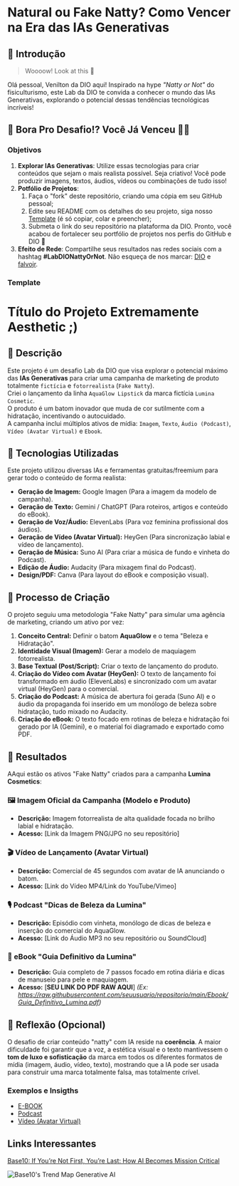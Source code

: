 # Natural ou Fake Natty? Como Vencer na Era das IAs Generativas

## 🚀 Introdução

> Woooow! Look at this 👀

Olá pessoal, Venilton da DIO aqui! Inspirado na hype _"Natty or Not"_ do fisiculturismo, este Lab da DIO te convida a conhecer o mundo das IAs Generativas, explorando o potencial dessas tendências tecnológicas incríveis!

## 🎯 Bora Pro Desafio!? Você Já Venceu 💪🤓

### Objetivos

1. **Explorar IAs Generativas**: Utilize essas tecnologias para criar conteúdos que sejam o mais realista possível. Seja criativo! Você pode produzir imagens, textos, áudios, vídeos ou combinações de tudo isso!
1. **Potfólio de Projetos**:
    1. Faça o "fork" deste repositório, criando uma cópia em seu GitHub pessoal;
    2. Edite seu README com os detalhes do seu projeto, siga nosso [Template](#template) (é só copiar, colar e preencher);
    3. Submeta o link do seu repositório na plataforma da DIO. Pronto, você acabou de fortalecer seu portfólio de projetos nos perfis do GitHub e DIO 🚀
1. **Efeito de Rede**: Compartilhe seus resultados nas redes sociais com a hashtag **#LabDIONattyOrNot**. Não esqueça de nos marcar: [DIO](https://www.linkedin.com/school/dio-makethechange) e [falvojr](https://www.linkedin.com/in/falvojr).

### Template


# Título do Projeto Extremamente Aesthetic ;)

## 📒 Descrição

Este projeto é um desafio Lab da DIO que visa explorar o potencial máximo das **IAs Generativas** para criar uma campanha de marketing de produto totalmente `fictícia` e `fotorrealista` (`Fake Natty`). </br>
Criei o lançamento da linha `AquaGlow Lipstick` da marca fictícia `Lumina Cosmetic`. </br>
O produto é um batom inovador que muda de cor sutilmente com a hidratação, incentivando o autocuidado.</br>
A campanha inclui múltiplos ativos de mídia: `Imagem`, `Texto`, `Áudio (Podcast)`, `Vídeo (Avatar Virtual)` e `Ebook`.

## 🤖 Tecnologias Utilizadas
Este projeto utilizou diversas IAs e ferramentas gratuitas/freemium para gerar todo o conteúdo de forma realista:

* **Geração de Imagem:** Google Imagen (Para a imagem da modelo de campanha).
* **Geração de Texto:** Gemini / ChatGPT (Para roteiros, artigos e conteúdo do eBook).
* **Geração de Voz/Áudio:** ElevenLabs (Para voz feminina profissional dos áudios).
* **Geração de Vídeo (Avatar Virtual):** HeyGen (Para sincronização labial e vídeo de lançamento).
* **Geração de Música:** Suno AI (Para criar a música de fundo e vinheta do Podcast).
* **Edição de Áudio:** Audacity (Para mixagem final do Podcast).
* **Design/PDF:** Canva (Para layout do eBook e composição visual).

## 🧐 Processo de Criação
O projeto seguiu uma metodologia "Fake Natty" para simular uma agência de marketing, criando um ativo por vez:

1.  **Conceito Central:** Definir o batom **AquaGlow** e o tema "Beleza e Hidratação".
2.  **Identidade Visual (Imagem):** Gerar a modelo de maquiagem fotorrealista.
3.  **Base Textual (Post/Script):** Criar o texto de lançamento do produto.
4.  **Criação do Vídeo com Avatar (HeyGen):** O texto de lançamento foi transformado em áudio (ElevenLabs) e sincronizado com um avatar virtual (HeyGen) para o comercial.
5.  **Criação do Podcast:** A música de abertura foi gerada (Suno AI) e o áudio da propaganda foi inserido em um monólogo de beleza sobre hidratação, tudo mixado no Audacity.
6.  **Criação do eBook:** O texto focado em rotinas de beleza e hidratação foi gerado por IA (Gemini), e o material foi diagramado e exportado como PDF.

## 🚀 Resultados
AAqui estão os ativos "Fake Natty" criados para a campanha **Lumina Cosmetics**:

### 🖼️ Imagem Oficial da Campanha (Modelo e Produto)
* **Descrição:** Imagem fotorrealista de alta qualidade focada no brilho labial e hidratação.
* **Acesso:** [Link da Imagem PNG/JPG no seu repositório]

### 🎬 Vídeo de Lançamento (Avatar Virtual)
* **Descrição:** Comercial de 45 segundos com avatar de IA anunciando o batom.
* **Acesso:** [Link do Vídeo MP4/Link do YouTube/Vimeo]

### 🎙️ Podcast "Dicas de Beleza da Lumina"
* **Descrição:** Episódio com vinheta, monólogo de dicas de beleza e inserção do comercial do AquaGlow.
* **Acesso:** [Link do Áudio MP3 no seu repositório ou SoundCloud]

### 📘 eBook "Guia Definitivo da Lumina"
* **Descrição:** Guia completo de 7 passos focado em rotina diária e dicas de manuseio para pele e maquiagem.
* **Acesso:** [**SEU LINK DO PDF RAW AQUI**] *(Ex: https://raw.githubusercontent.com/seuusuario/repositorio/main/Ebook/Guia_Definitivo_Lumina.pdf)*

## 💭 Reflexão (Opcional)
O desafio de criar conteúdo "natty" com IA reside na **coerência**. A maior dificuldade foi garantir que a voz, a estética visual e o texto mantivessem o **tom de luxo e sofisticação** da marca em todos os diferentes formatos de mídia (imagem, áudio, vídeo, texto), mostrando que a IA pode ser usada para construir uma marca totalmente falsa, mas totalmente crível.


### Exemplos e Insigths

- [E-BOOK](/exemplos/E-BOOK.md)
- [Podcast](/exemplos/PODCAST.md)
- [Vídeo (Avatar Virtual)](/exemplos/VIDEO.md)

## Links Interessantes

[Base10: If You’re Not First, You’re Last: How AI Becomes Mission Critical](https://base10.vc/post/generative-ai-mission-critical/)

![Base10's Trend Map Generative AI](https://github.com/digitalinnovationone/lab-natty-or-not/assets/730492/f4df26e8-f8f7-4419-8252-c69d73ea930c)
